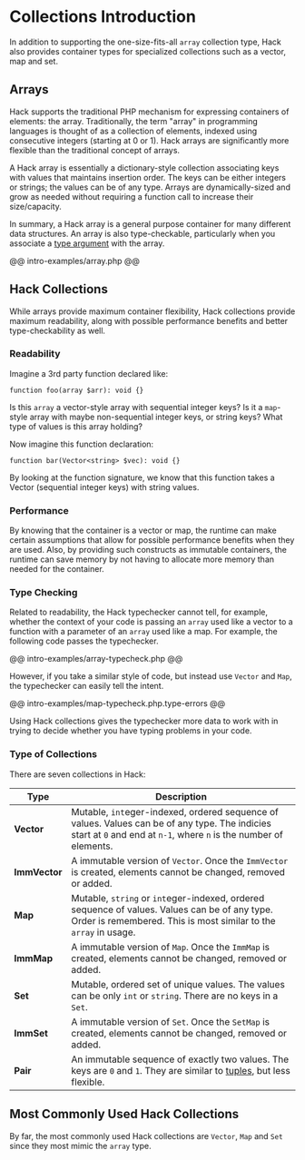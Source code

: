 # Collections Introduction

In addition to supporting the one-size-fits-all `array` collection type, Hack also provides container types for specialized collections such as a vector, map and set. 

## Arrays

Hack supports the traditional PHP mechanism for expressing containers of elements: the array. Traditionally, the term "array" in programming languages is thought of as a collection of elements, indexed using consecutive integers (starting at 0 or 1). Hack arrays are significantly more flexible than the traditional concept of arrays. 

A Hack array is essentially a dictionary-style collection associating keys with values that maintains insertion order. The keys can be either integers or strings; the values can be of any type. Arrays are dynamically-sized and grow as needed without requiring a function call to increase their size/capacity.

In summary, a Hack array is a general purpose container for many different data structures. An array is also type-checkable, particularly when you associate a [type argument](../generics/intro.md) with the array.

@@ intro-examples/array.php @@

## Hack Collections 

While arrays provide maximum container flexibility, Hack collections provide maximum readability, along with possible performance benefits and better type-checkability as well.

### Readability

Imagine a 3rd party function declared like:

`function foo(array $arr): void {}`

Is this `array` a vector-style array with sequential integer keys? Is it a `map`-style array with maybe non-sequential integer keys, or string keys? What type of values is this array holding?

Now imagine this function declaration:

`function bar(Vector<string> $vec): void {}`

By looking at the function signature, we know that this function takes a Vector (sequential integer keys) with string values. 

### Performance

By knowing that the container is a vector or map, the runtime can make certain assumptions that allow for possible performance benefits when they are used. Also, by providing such constructs as immutable containers, the runtime can save memory by not having to allocate more memory than needed for the container.

### Type Checking

Related to readability, the Hack typechecker cannot tell, for example, whether the context of your code is passing an `array` used like a vector to a function with a parameter of an `array` used like a map. For example, the following code passes the typechecker.

@@ intro-examples/array-typecheck.php @@

However, if you take a similar style of code, but instead use `Vector` and `Map`, the typechecker can easily tell the intent.

@@ intro-examples/map-typecheck.php.type-errors @@

Using Hack collections gives the typechecker more data to work with in trying to decide whether you have typing problems in your code.

### Type of Collections

There are seven collections in Hack:

Type | Description
-----|------------
**Vector** | Mutable, `int`eger-indexed, ordered sequence of values. Values can be of any type. The indicies start at `0` and end at `n-1`, where `n` is the number of elements.
**ImmVector** | A immutable version of `Vector`. Once the `ImmVector` is created, elements cannot be changed, removed or added.
**Map** | Mutable, `string` or `int`eger-indexed, ordered sequence of values. Values can be of any type. Order is remembered. This is most similar to the `array` in usage.
**ImmMap** | A immutable version of `Map`. Once the `ImmMap` is created, elements cannot be changed, removed or added.
**Set** | Mutable, ordered set of unique values. The values can be only `int` or `string`. There are no keys in a `Set`.
**ImmSet** | A immutable version of `Set`. Once the `SetMap` is created, elements cannot be changed, removed or added.
**Pair** | An immutable sequence of exactly two values. The keys are `0` and `1`. They are similar to [tuples](../types/type-system.md), but less flexible.

## Most Commonly Used Hack Collections

By far, the most commonly used Hack collections are `Vector`, `Map` and `Set` since they most mimic the `array` type.
